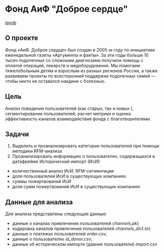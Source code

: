 # Фонд АиФ "Доброе сердце"

[ipynb]('https://github.com/alsuhow/aif/blob/main/AiF_2_0.ipynb')

## О проекте
Фонд «АиФ. Доброе сердце» был создан в 2005-м году по инициативе еженедельной газеты «Аргументы и факты». 
За эти годы больше 10 тысяч подопечных со сложными диагнозами получили помощь с оплатой операций, лекарств и медоборудования. 
Мы помогаем тяжелобольным детям и взрослым из разных регионов России, а также развиваем проекты по всесторонней поддержке подопечных семей — чтобы никто не оставался наедине с болезнью.

## Цель
Анализ поведения пользователей (как старых, так и новых ), сегментирование пользователей, расчет метрики и оценка эффективность каналов взаимодействия фонда с благотворителями.

## Задачи
1. Выделить и проанализировать категории пользователей при помощи методики RFM-анализа
2. Проанализировать информацию о пользователях, содержащихся в датафрейме Исторический импорт (ИсИ):
  - количественный анализ ИсИ, RFM-сегментация
  - доля пользователей ИсИ в существующих компаниях
  - суммы пожертвований ИсИ
  - доля сумм пожертвований ИсИ в существующих компаниях

## Данные для анализа
Для анализа представлены следующие данные:
* данные о каналах привлечения пользователей *channels.pkl*;
* кодировка каналов привлечения пользователей *channels_dict.txt*;
* данные о платежах пользователей *order.csv*;
* данные о пользователях *id_donor.csv*;
* данные об историческом импорте (давние пользователи) *import.csv*
